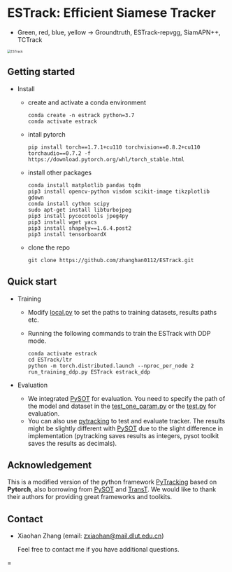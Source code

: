# ESTrack: Efficient Siamese Tracker


+ Green, red, blue, yellow  -> Groundtruth, ESTrack-repvgg, SiamAPN++, TCTrack

<img src="/home/zxh/ESTrack.gif" alt="ESTrack" style="zoom:50%;" />

## Getting started

+ Install

  + create and activate a conda environment

    ```
    conda create -n estrack python=3.7
    conda activate estrack
    ```

  + intall pytorch

    ```
    pip install torch==1.7.1+cu110 torchvision==0.8.2+cu110 torchaudio==0.7.2 -f https://download.pytorch.org/whl/torch_stable.html
    ```

  + install other packages

    ```
    conda install matplotlib pandas tqdm
    pip3 install opencv-python visdom scikit-image tikzplotlib gdown
    conda install cython scipy
    sudo apt-get install libturbojpeg
    pip3 install pycocotools jpeg4py
    pip3 install wget yacs
    pip3 install shapely==1.6.4.post2
    pip3 install tensorboardX
    ```

  + clone the repo

    ``` 
    git clone https://github.com/zhanghan0112/ESTrack.git
    ```

## Quick start

+ Training

  + Modify [local.py](https://github.com/zhanghan0112/ESTrack/blob/main/ltr/admin/local.py) to set the paths to training datasets, results paths etc.

  + Running the following commands to train the ESTrack with DDP mode.

    ```
    conda activate estrack
    cd ESTrack/ltr
    python -m torch.distributed.launch --nproc_per_node 2 run_training_ddp.py ESTrack estrack_ddp
    ```

+ Evaluation

  + We integrated [PySOT](https://github.com/zhanghan0112/ESTrack/tree/main/pysot_toolkit) for evaluation. You need to specify the path of the model and dataset in the [test_one_param.py](https://github.com/zhanghan0112/ESTrack/blob/main/pysot_toolkit/test_one_param.py) or the [test.py](https://github.com/zhanghan0112/ESTrack/blob/main/pysot_toolkit/test.py) for evaluation.
  + You can also use [pytracking](https://github.com/zhanghan0112/ESTrack/tree/main/pytracking) to test and evaluate tracker. The results might be slightly different with [PySOT](https://github.com/STVIR/pysot) due to the slight difference in implementation (pytracking saves  results as integers, pysot toolkit saves the results as decimals).

## Acknowledgement

This is a modified version of the python framework [PyTracking](https://github.com/visionml/pytracking) based on **Pytorch**, also borrowing from [PySOT](https://github.com/STVIR/pysot) and [TransT](https://github.com/chenxin-dlut/TransT). We would like to thank their authors for providing great frameworks and toolkits.

## Contact

+ Xiaohan Zhang (email: zxiaohan@mail.dlut.edu.cn)

  Feel free to contact me if you have additional questions.



















=

## 
